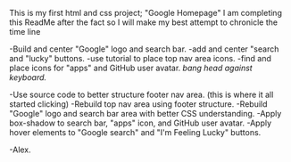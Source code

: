 This is my first html and css project; "Google Homepage"
I am completing this ReadMe after the fact so I will make my best attempt to chronicle the time line

-Build and center "Google" logo and search bar.
-add and center "search and "lucky" buttons. 
-use tutorial to place top nav area icons.
-find and place icons for "apps" and GitHub user avatar.
*bang head against keyboard.*

-Use source code to better structure footer nav area.
    (this is where it all started clicking)
-Rebuild top nav area using footer structure. 
-Rebuild "Google" logo and search bar area with better CSS understanding.
-Apply box-shadow to search bar, "apps" icon, and GitHub user avatar.
-Apply hover elements to "Google search" and "I'm Feeling Lucky" buttons.

-Alex.